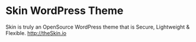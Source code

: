 # Skin WordPress Theme
Skin is truly an OpenSource WordPress theme that is Secure, Lightweight & Flexible. http://theSkin.io
